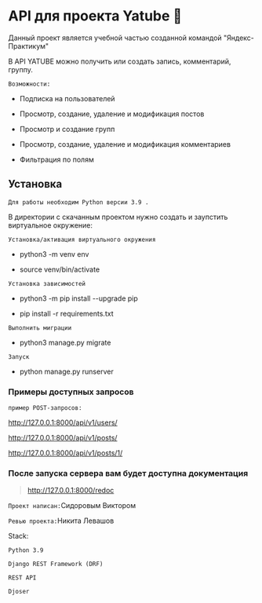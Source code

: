 # API для проекта Yatube :t-rex:

Данный проект является учебной частью созданной командой "Яндекс-Практикум"

В API YATUBE можно получить или создать запись, комментарий, группу.


```Возможности:```

- Подписка на пользователей

- Просмотр, создание, удаление и модификация постов

- Просмотр и создание групп

- Просмотр, создание, удаление и модификация комментариев

- Фильтрация по полям

## Установка

 ```Для работы необходим Python версии 3.9 .```

В директории с скачанным проектом нужно создать и заупстить виртуальное окружение:

```Установка/активация виртуального окружения```

- python3 -m venv env

- source venv/bin/activate

```Установка зависимостей```

- python3 -m pip install --upgrade pip

- pip install -r requirements.txt

```Выполнить миграции```

- python3 manage.py migrate

```Запуск```

- python manage.py runserver

### Примеры доступных запросов

```пример POST-запросов:```

http://127.0.0.1:8000/api/v1/users/

http://127.0.0.1:8000/api/v1/posts/

http://127.0.0.1:8000/api/v1/posts/1/

### После запуска сервера вам будет доступна документация
>http://127.0.0.1:8000/redoc

```Проект написан:```Сидоровым Виктором

```Ревью проекта:```Никита Левашов

Stack:

```Python 3.9```

```Django REST Framework (DRF)```

```REST API```

```Djoser```




